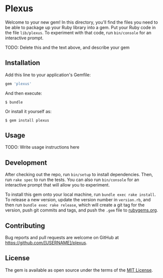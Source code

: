 # Plexus

Welcome to your new gem! In this directory, you'll find the files you need to be able to package up your Ruby library into a gem. Put your Ruby code in the file `lib/plexus`. To experiment with that code, run `bin/console` for an interactive prompt.

TODO: Delete this and the text above, and describe your gem

## Installation

Add this line to your application's Gemfile:

```ruby
gem 'plexus'
```

And then execute:

    $ bundle

Or install it yourself as:

    $ gem install plexus

## Usage

TODO: Write usage instructions here

## Development

After checking out the repo, run `bin/setup` to install dependencies. Then, run `rake spec` to run the tests. You can also run `bin/console` for an interactive prompt that will allow you to experiment.

To install this gem onto your local machine, run `bundle exec rake install`. To release a new version, update the version number in `version.rb`, and then run `bundle exec rake release`, which will create a git tag for the version, push git commits and tags, and push the `.gem` file to [rubygems.org](https://rubygems.org).

## Contributing

Bug reports and pull requests are welcome on GitHub at https://github.com/[USERNAME]/plexus.

## License

The gem is available as open source under the terms of the [MIT License](https://opensource.org/licenses/MIT).

